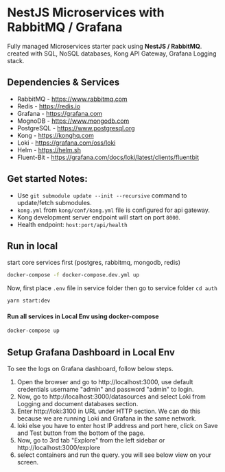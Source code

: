 # NestJS Microservices with RabbitMQ / Grafana

Fully managed Microservices starter pack using **NestJS / RabbitMQ**. created with SQL, NoSQL databases, Kong API Gateway, Grafana Logging stack.

## Dependencies & Services

- RabbitMQ - https://www.rabbitmq.com
- Redis - https://redis.io
- Grafana - https://grafana.com
- MognoDB - https://www.mongodb.com
- PostgreSQL - https://www.postgresql.org
- Kong - https://konghq.com
- Loki - https://grafana.com/oss/loki
- Helm - https://helm.sh
- Fluent-Bit - https://grafana.com/docs/loki/latest/clients/fluentbit

## Get started Notes:

- Use `git submodule update --init --recursive` command to update/fetch submodules.
- `kong.yml` from `kong/conf/kong.yml` file is configured for api gateway.
- Kong development server endpoint will start on port `8000`.
- Health endpoint: `host:port/api/health`

## Run in local

start core services first (postgres, rabbitmq, mongodb, redis)

```bash
docker-compose -f docker-compose.dev.yml up
```

Now, first place `.env` file in service folder
then go to service folder `cd auth`

```bash
yarn start:dev
```

#### Run all services in Local Env using docker-compose

```bash
docker-compose up
```

## Setup Grafana Dashboard in Local Env

To see the logs on Grafana dashboard, follow below steps.

1. Open the browser and go to http://localhost:3000, use default credentials username "admin" and password "admin" to login.
2. Now, go to http://localhost:3000/datasources and select Loki from Logging and document databases section.
3. Enter http://loki:3100 in URL under HTTP section. We can do this because we are running Loki and Grafana in the same network.
4. loki else you have to enter host IP address and port here, click on Save and Test button from the bottom of the page.
5. Now, go to 3rd tab "Explore" from the left sidebar or http://localhost:3000/explore
6. select containers and run the query. you will see below view on your screen.
